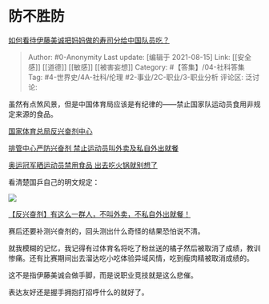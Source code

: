 # 防不胜防
[如何看待伊藤美诚把妈妈做的寿司分给中国队员吃？](https://www.zhihu.com/question/475943096/answer/2050011010)

> Author: #0-Anonymity
> Last update: [编辑于 2021-08-15]
> Link: [[安全感]] [[道德]] [[敏感]] [[被害妄想]]
> Category: #【答集】/04-社科答集
> Tag: #4-世界史/4A-社科/伦理 #2-事业/2C-职业/3-职业分析
> 评论区:
> 泛讨论:

虽然有点煞风景，但是中国体育局应该是有纪律的——禁止国家队运动员食用非规定来源的食品。

[国家体育总局反兴奋剂中心​](https://link.zhihu.com/?target=http%3A//www.sport.gov.cn/fxfjzx/n5555/c794430/content.html)

[排管中心严防兴奋剂 禁止运动员叫外卖及私自外出就餐​](https://link.zhihu.com/?target=https%3A//m.k.sohu.com/d/510017963%3FchannelId%3D2%26page%3D5)

[奥运冠军晒运动员禁用食品 出去吃火锅就别想了​](https://link.zhihu.com/?target=https%3A//m.jiemian.com/article/999725.html)

看清楚国乒自己的明文规定：

![](https://pic1.zhimg.com/50/v2-e6b94e4fdc5012378bdf37b5aefbb263_720w.jpg?source=1940ef5c)

[【反兴奋剂】有这么一群人，不叫外卖，不私自外出就餐！](https://link.zhihu.com/?target=https%3A//news.dayoo.com/gzrbyc/202102/06/158752_53787493.htm)

赛后还要补测兴奋剂的，回头测出什么奇怪的结果恐怕说不清。

就我模糊的记忆，我记得有过体育名将吃了粉丝送的橘子然后被取消了成绩，教训惨痛。还有比赛期间出去溜达吃小吃体验异域风情，吃到瘦肉精被取消成绩的。

这不是指伊藤美诚会做手脚，而是说职业竞技就是这么悲催。

表达友好还是握手拥抱打招呼什么的就好了。
